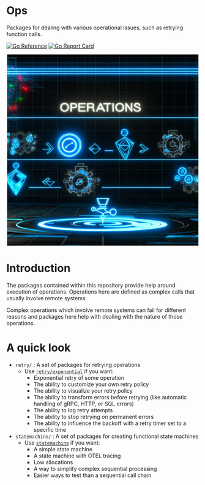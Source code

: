 # Ops

Packages for dealing with various operational issues, such as retrying function calls.

[![Go Reference](https://pkg.go.dev/badge/github.com/gostdlib/ops/ops.svg)](https://pkg.go.dev/github.com/gostdlib/ops/)
[![Go Report Card](https://goreportcard.com/badge/github.com/gostdlib/ops)](https://goreportcard.com/report/github.com/gostdlib/ops)

<p align="center">
  <img src="./docs/imgs/ops.jpeg"  width="500">
</p>

# Introduction

The packages contained within this repository provide help around execution of operations. Operations here are defined as complex calls that usually involve remote systems.

Complex operations which involve remote systems can fail for different reasons and packages here help with dealing with the nature of those operations.

# A quick look

- `retry/` : A set of packages for retrying operations
  - Use [`retry/exponential`](https://pkg.go.dev/github.com/gostdlib/ops/retry/exponential) if you want:
    - Exponential retry of some operation
    - The ability to customize your own retry policy
    - The ability to visualize your retry policy
    - The ability to transform errors before retrying (like automatic handling of gRPC, HTTP, or SQL errors)
    - The ability to log retry attempts
    - The ability to stop retrying on permanent errors
    - The ability to influence the backoff with a retry timer set to a specific time
- `statemachine/` : A set of packages for creating functional state machines
  - Use [`statemachine`](https://pkg.go.dev/github.com/gostdlib/ops/statemachine) if you want:
    - A simple state machine
    - A state machine with OTEL tracing
    - Low allocations
    - A way to simplify complex sequential processing
    - Easier ways to test than a sequential call chain

